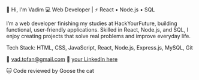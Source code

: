 👋 Hi, I'm Vadim
💻 Web Developer | ⚡ React • Node.js • SQL

I’m a web developer finishing my studies at HackYourFuture, building functional, user-friendly applications. Skilled in React, Node.js, and SQL, I enjoy creating projects that solve real problems and improve everyday life.

Tech Stack: HTML, CSS, JavaScript, React, Node.js, Express.js, MySQL, Git

📧 vad.tofan@gmail.com
💼 [your LinkedIn here](https://www.linkedin.com/in/vadim-tofan-6871b31b3/)

🐱 Code reviewed by Goose the cat
